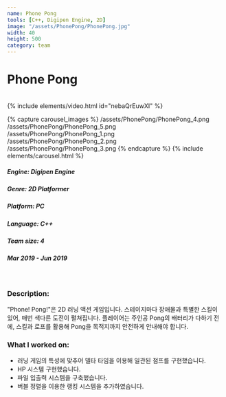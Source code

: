 ```yaml
---
name: Phone Pong
tools: [C++, Digipen Engine, 2D]
image: "/assets/PhonePong/PhonePong.jpg"
width: 40
height: 500
category: team
---
```


# Phone Pong
<br>
{% include elements/video.html id="nebaQrEuwXI" %}


{% capture carousel_images %}
/assets/PhonePong/PhonePong_4.png
/assets/PhonePong/PhonePong_5.png
/assets/PhonePong/PhonePong_1.png
/assets/PhonePong/PhonePong_2.png
/assets/PhonePong/PhonePong_3.png
{% endcapture %}
{% include elements/carousel.html %}

##### Engine: Digipen Engine
##### Genre: 2D Platformer 
##### Platform: PC
##### Language: C++
##### Team size: 4
##### Mar 2019 - Jun 2019

<br>

### Description:
 "Phone! Pong!"은 2D 러닝 액션 게임입니다. 스테이지마다 장애물과 특별한 스킬이 있어, 매번 색다른 도전이 펼쳐집니다. 플레이어는 주인공 Pong의 배터리가 다하기 전에, 스킬과 로프를 활용해 Pong을 목적지까지 안전하게 안내해야 합니다.


### What I worked on:
- 러닝 게임의 특성에 맞추어 델타 타임을 이용해 일관된 점프를 구현했습니다.
- HP 시스템 구현했습니다.
- 파일 입출력 시스템을 구축했습니다.
- 버블 정렬을 이용한 랭킹 시스템을 추가하였습니다.